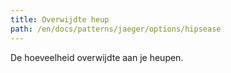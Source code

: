 ```yaml
---
title: Overwijdte heup
path: /en/docs/patterns/jaeger/options/hipsease
---
```


De hoeveelheid overwijdte aan je heupen.